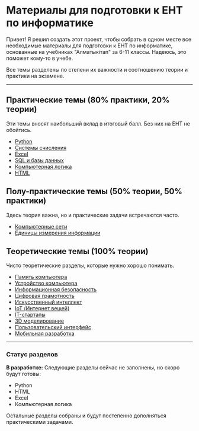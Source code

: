 # Материалы для подготовки к ЕНТ по информатике

Привет! Я решил создать этот проект, чтобы собрать в одном месте все необходимые материалы для подготовки к ЕНТ по информатике, основанные на учебниках "Алматыкітап" за 6-11 классы. Надеюсь, это поможет кому-то в учебе.

Все темы разделены по степени их важности и соотношению теории и практики на экзамене.

---

## Практические темы (80% практики, 20% теории)
Эти темы вносят наибольший вклад в итоговый балл. Без них на ЕНТ не обойтись.

*   [Python](./python.md)
*   [Системы счисления](./системы_счисления.md)
*   [Excel](./excel.md)
*   [SQL и базы данных](./sql_и_базы_данных.md)
*   [Компьютерная логика](./логика.md)
*   [HTML](./html.md)

## Полу-практические темы (50% теории, 50% практики)
Здесь теория важна, но и практические задачи встречаются часто.

*   [Компьютерные сети](./сети.md)
*   [Единицы измерения информации](./измерения.md)

## Теоретические темы (100% теории)
Чисто теоретические разделы, которые нужно хорошо понимать.

*   [Память компьютера](./память.md)
*   [Устройство компьютера](./устройство.md)
*   [Информационная безопасность](./безопасность.md)
*   [Цифровая грамотность](./цифровая_грамотность.md)
*   [Искусственный интеллект](./искусственный_интеллект.md)
*   [IoT (Интернет вещей)](./IoT.md)
*   [IT-стартапы](./IT_startup.md)
*   [3D моделирование](./3D_моделирование.md)
*   [Пользовательский интерфейс](./интерфейс.md)
*   [Мобильная разработка](./мобильная_разработка.md)

---

### Статус разделов

**В разработке:**
Следующие разделы сейчас не заполнены, но скоро будут готовы:
-   Python
-   HTML
-   Excel
-   Компьютерная логика

Остальные разделы собраны и будут постепенно дополняться практическими задачами.
